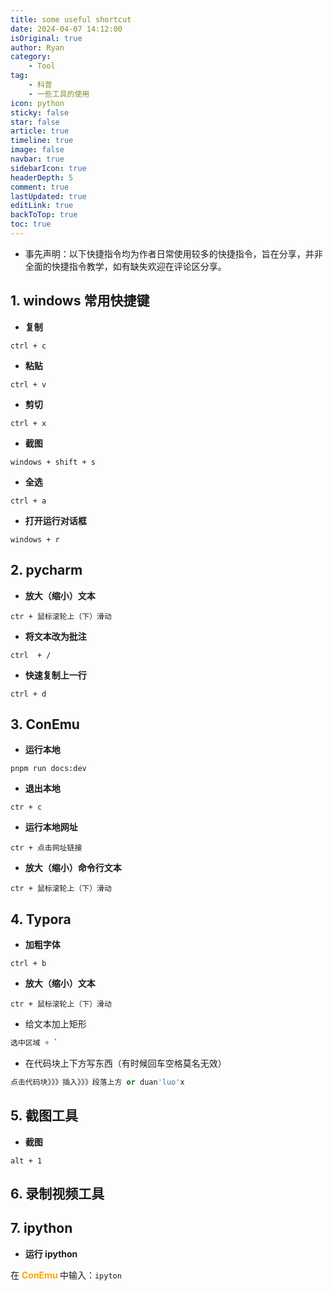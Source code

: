 ```yaml
---
title: some useful shortcut
date: 2024-04-07 14:12:00
isOriginal: true
author: Ryan
category:
    - Tool
tag:
    - 科普
    - 一些工具的使用
icon: python
sticky: false
star: false
article: true
timeline: true
image: false
navbar: true
sidebarIcon: true
headerDepth: 5
comment: true
lastUpdated: true
editLink: true
backToTop: true
toc: true
---
```


- 事先声明：以下快捷指令均为作者日常使用较多的快捷指令，旨在分享，并非全面的快捷指令教学，如有缺失欢迎在评论区分享。



## 1. windows 常用快捷键

- **复制**

`ctrl + c`

- **粘贴**

`ctrl + v`

- **剪切**

`ctrl + x`

- **截图**

`windows + shift + s`

- **全选**

`ctrl + a`

- **打开运行对话框**

`windows + r`





## 2. pycharm

- **放大（缩小）文本**

`ctr + 鼠标滚轮上（下）滑动`

- **将文本改为批注**

`ctrl  + /`

- **快速复制上一行**

`ctrl + d`



## 3. ConEmu

- **运行本地**

`pnpm run docs:dev`

- **退出本地**

`ctr + c`

- **运行本地网址**

`ctr + 点击网址链接`

- **放大（缩小）命令行文本**

`ctr + 鼠标滚轮上（下）滑动`





## 4. Typora

- **加粗字体**

`ctrl + b`

- **放大（缩小）文本**

`ctr + 鼠标滚轮上（下）滑动`

- 给文本加上矩形

```python
选中区域 + `
```

- 在代码块上下方写东西（有时候回车空格莫名无效）

```python
点击代码块》》》插入》》》段落上方 or duan'luo'x
```



## 5. 截图工具

- **截图**

`alt + 1`





## 6. 录制视频工具





## 7. ipython

- **运行 ipython** 

在 **<span style="color: orange"> ConEmu </span>** 中输入：`ipyton`





